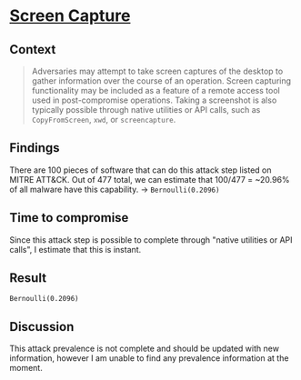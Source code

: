 # [Screen Capture](https://attack.mitre.org/techniques/T1113/)

## Context
>Adversaries may attempt to take screen captures of the desktop to gather information over the course of an operation. Screen capturing functionality may be included as a feature of a remote access tool used in post-compromise operations. Taking a screenshot is also typically possible through native utilities or API calls, such as `CopyFromScreen`, `xwd`, or `screencapture`.

## Findings
There are 100 pieces of software that can do this attack step listed on MITRE ATT&CK. Out of 477 total, we can estimate that 100/477 = ~20.96% of all malware have this capability. -> ```Bernoulli(0.2096)```

## Time to compromise
Since this attack step is possible to complete through "native utilities or API calls", I estimate that this is instant.

## Result
```Bernoulli(0.2096)```

## Discussion
This attack prevalence is not complete and should be updated with new information, however I am unable to find any prevalence information at the moment. 